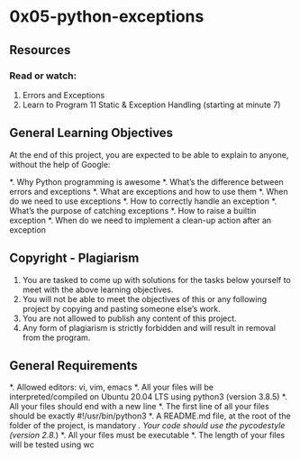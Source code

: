 # 0x05-python-exceptions

## Resources
### Read or watch:

1. Errors and Exceptions
2. Learn to Program 11 Static & Exception Handling (starting at minute 7)

## General Learning Objectives
At the end of this project, you are expected to be able to explain to anyone, without the help of Google:

*. Why Python programming is awesome
*. What’s the difference between errors and exceptions
*. What are exceptions and how to use them
*. When do we need to use exceptions
*. How to correctly handle an exception
*. What’s the purpose of catching exceptions
*. How to raise a builtin exception
*. When do we need to implement a clean-up action after an exception

## Copyright - Plagiarism
1. You are tasked to come up with solutions for the tasks below yourself to meet with the above learning objectives.
2. You will not be able to meet the objectives of this or any following project by copying and pasting someone else’s work.
3. You are not allowed to publish any content of this project.
4. Any form of plagiarism is strictly forbidden and will result in removal from the program.

## General Requirements

*. Allowed editors: vi, vim, emacs
*. All your files will be interpreted/compiled on Ubuntu 20.04 LTS using python3 (version 3.8.5)
*. All your files should end with a new line
*. The first line of all your files should be exactly #!/usr/bin/python3
*. A README.md file, at the root of the folder of the project, is mandatory
*. Your code should use the pycodestyle (version 2.8.*)
*. All your files must be executable
*. The length of your files will be tested using wc

